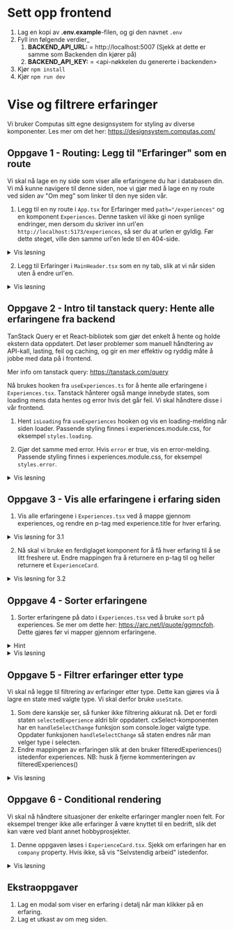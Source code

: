# Sett opp frontend

1. Lag en kopi av **.env.example**-filen, og gi den navnet `.env`
1. Fyll inn følgende verdier\_
   1. **BACKEND_API_URL:** = http://localhost:5007 (Sjekk at dette er samme som Backenden din kjører på)
   2. **BACKEND_API_KEY:** = <api-nøkkelen du genererte i backenden>
1. Kjør `npm install`
1. Kjør `npm run dev`

# Vise og filtrere erfaringer
Vi bruker Computas sitt egne designsystem for styling av diverse komponenter. Les mer om det her: https://designsystem.computas.com/

## Oppgave 1 - Routing: Legg til "Erfaringer" som en route

Vi skal nå lage en ny side som viser alle erfaringene du har i databasen din. Vi må kunne navigere til denne siden, noe vi gjør med å lage en ny route ved siden av "Om meg" som linker til den nye siden vår. 

1. Legg til en ny route i `App.tsx` for Erfaringer med `path="/experiences"` og en komponent `Experiences`. Denne tasken vil ikke gi noen synlige endringer, men dersom du skriver inn url'en `http://localhost:5173/experiences`, så ser du at urlen er gyldig. Før dette steget, ville den samme url'en lede til en 404-side.

<details>
<summary>Vis løsning</summary>

Vi bruker Route-komponenten fra react-router-dom for å definere hvilke komponenter som vises på ulike URL-er. Alt pakkes inn i en BrowserRouter, som gjør at React kan håndtere navigasjon uten å laste siden på nytt.

path="/" viser forsiden. path="\*" fanger opp alle ukjente ruter – nyttig for å vise en 404-side.

```tsx
// TODO Oppgave 1.2: Legg til en ny route i App.tsx for Erfaringer
<Route path="/experiences" element={<Experiences />} />
```

</details>

2. Legg til Erfaringer i `MainHeader.tsx` som en ny tab, slik at vi når siden uten å endre url'en. 

<details>
<summary>Vis løsning</summary>
Her bruker vi `NavLink`-komponenten fra react-router-dom for å lage en lenke til Erfaringer. NavLink fungerer som en Link-komponent, men legger til en aktive state når gjeldende URL samsvarer med lenken. Dette kan man bruke til å style lenken til siden som er aktiv. Den får stylingen `cx-tab cx-tab--active` når den er aktiv, og `cx-tab` når den ikke er aktiv. Disse styling-klassene kommer fra designsystemt til Computas. 

```tsx
// TODO Oppgave 1: Legg til Erfaringer som en tab
<NavLink
  to="/experiences"
  className={({ isActive }) => (isActive ? "cx-tab cx-tab--active" : "cx-tab")}
>
  Erfaring
</NavLink>
```

</details>

## Oppgave 2 - Intro til tanstack query: Hente alle erfaringene fra backend

TanStack Query er et React-bibliotek som gjør det enkelt å hente og holde ekstern data oppdatert. Det løser problemer som manuell håndtering av API-kall, lasting, feil og caching, og gir en mer effektiv og ryddig måte å jobbe med data på i frontend.

Mer info om tanstack query: https://tanstack.com/query

Nå brukes hooken fra `useExperiences.ts` for å hente alle erfaringene i `Experiences.tsx`. Tanstack hånterer også mange innebyde states, som loading mens data hentes og error hvis det går feil. Vi skal håndtere disse i vår frontend.

1. Hent `isLoading` fra `useExperiences` hooken og vis en loading-melding når siden loader. Passende styling finnes i experiences.module.css, for eksempel `styles.loading`.

2. Gjør det samme med error. Hvis `error` er true, vis en error-melding. Passende styling finnes i experiences.module.css, for eksempel `styles.error`.

<details>
<summary>Vis løsning</summary>

```tsx
// TODO Oppgave 1.1 of 1.2: Håndter loading og error av erfaringer
const { data: experiences, isLoading, error } = useExperiences();

if (isLoading) {
  return <div className={styles.loading}>Loading experiences...</div>;
}

if (error) {
  return (
    <div className={styles.error}>
      Failed to load experiences. Please try again later.
    </div>
  );
}
```

</details>

## Oppgave 3 - Vis alle erfaringene i erfaring siden

1. Vis alle erfaringene i `Experiences.tsx` ved å mappe gjennom experiences, og rendre en p-tag med experience.title for hver erfaring.

<details>
<summary>Vis løsning for 3.1</summary>
I denne oppgaven bruker vi `map()` for å loope gjennom experiences og rendre et `p`-tag med `experience.title` for hver erfaring.

> **Visste du dette?**  
> Vi bruker `map()` i stedet for `forEach()` fordi `map()` returnerer en ny array som vi kan bruke til å rendre JSX-komponenter. `forEach()` utfører en handling for hvert element, men returnerer ingenting.

```tsx
// TODO Oppgave 3.1: Vis alle erfaringene

    {experiences.map((experience) => (
      <p key={experience.id}>{experience.title}</p>
    ))}
```

</details>


2. Nå skal vi bruke en ferdiglaget komponent for å få hver erfaring til å se litt freshere ut. Endre mappingen fra å returnere en p-tag til og heller returnere et `ExperienceCard`.

<details>
<summary>Vis løsning for 3.2</summary>

```tsx
// TODO Oppgave 3.2: Vis alle erfaringene med ExperienceCard

    {experiences.map((experience) => (
      <ExperienceCard key={experience.id} experience={experience} />
    ))}
```

</details>  

## Oppgave 4 - Sorter erfaringene

1. Sorter erfaringene på dato i `Experiences.tsx` ved å bruke `sort` på experiences. Se mer om dette her: https://arc.net/l/quote/ggmncfoh. Dette gjøres før vi mapper gjennom erfaringene.

<details>
<summary>Hint</summary>
startDate kommer som en string fra db, så først må vi konvertere den til et Date-objekt. Dette kan gjøres med `new Date(experience.startDate)`. 

Date-metoden `getTime()` returnerer antall millisekunder siden 1. Jan 1970. Dette er en vanlig måte å sammenligne datoer på. Les mer om det her: https://www.w3schools.com/jsref/jsref_gettime.asp
</details>

<details>
<summary>Vis løsning</summary>

```tsx
// TODO Oppgave 4.1: Sorter erfaringene
    {experiences
      .sort(
        (a, b) =>
          new Date(b.startDate).getTime() - new Date(a.startDate).getTime()
      )
      .map((experience) => (
        <ExperienceCard key={experience.id} experience={experience} />
      ))}
```
Våre erfaringer kommer ferdig sortert, men gjerne prøv å bytte rekkefølgen på sorteringen ved å endre rekkefølgen på `a` og `b`.

</details>

## Oppgave 5 - Filtrer erfaringer etter type

Vi skal nå legge til filtrering av erfaringer etter type. Dette kan gjøres via å lagre en state med valgte type. Vi skal derfor bruke `useState`.

1. Som dere kanskje ser, så funker ikke filtrering akkurat nå. Det er fordi staten `selectedExperience` aldri blir oppdatert. cxSelect-komponenten har en `handleSelectChange` funksjon som console.loger valgte type. Oppdater funksjonen `handleSelectChange` så staten endres når man velger type i selecten.
2. Endre mappingen av erfaringen slik at den bruker filteredExperiences() istedenfor experiences. NB: husk å fjerne kommenteringen av filteredExperiences()
<details>
<summary>Vis løsning</summary>

```tsx
// TODO Oppgave 5.1: Filtrer experiences etter type
setSelectedExperience(selectedFilter);
```
```tsx
 {filteredExperiences()
          .sort(
            (a, b) =>
              new Date(b.startDate).getTime() - new Date(a.startDate).getTime()
          )
          .map((experience) => (
            <ExperienceCard key={experience.id} experience={experience} />
          ))}
```

</details>

## Oppgave 6 - Conditional rendering

Vi skal nå håndtere situasjoner der enkelte erfaringer mangler noen felt. For eksempel trenger ikke alle erfaringer å være knyttet til en bedrift, slik det kan være ved blant annet hobbyprosjekter.

1. Denne oppgaven løses i `ExperienceCard.tsx`. Sjekk om erfaringen har en `company` property. Hvis ikke, så vis "Selvstendig arbeid" istedenfor.

<details>
<summary>Vis løsning</summary>
Det finnes flere måter å løse dette på:
Det første eksempelet bruker nullish coalescing (??), som viser verdien til venstre hvis den finnes, ellers verdien til høyre.

Det andre eksempelet bruker ternary-operatoren for å sjekke om verdien finnes, og velge mellom to alternativer: betingelse ? verdiHvisTrue : verdiHvisFalse

```tsx
// TODO Oppgave 6.1: Conditional rendering

{
  experience.company ?? "Selvstendig arbeid";
}

{
  experience.company ? experience.company : "Selvstendig arbeid";
}
```

</details>

## Ekstraoppgaver

1. Lag en modal som viser en erfaring i detalj når man klikker på en erfaring.
2. Lag et utkast av om meg siden.
